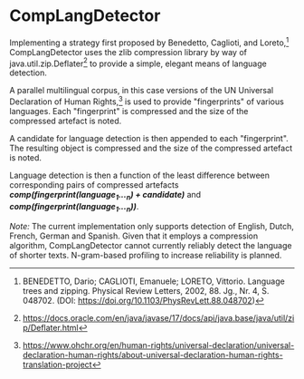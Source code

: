 # CompLangDetector

Implementing a strategy first proposed by Benedetto, Caglioti, and Loreto,[^1] CompLangDetector uses the zlib compression library by way of java.util.zip.Deflater[^2] to provide a simple, elegant means of language detection.

A parallel multilingual corpus, in this case versions of the UN Universal Declaration of Human Rights,[^3] is used to provide "fingerprints" of various languages. Each "fingerprint" is compressed and the size of the compressed artefact is noted.

A candidate for language detection is then appended to each "fingerprint". The resulting object is compressed and the size of the compressed artefact is noted.

Language detection is then a function of the least difference between corresponding pairs of compressed artefacts ***comp(fingerprint(language<sub>1</sub>...<sub>n</sub>) + candidate)*** and ***comp(fingerprint(language<sub>1</sub>...<sub>n</sub>))***.

<i>Note:</i> The current implementation only supports detection of English, Dutch, French, German and Spanish. Given that it employs a compression algorithm, CompLangDetector cannot currently reliably detect the language of shorter texts. N-gram-based profiling to increase reliability is planned.

[^1]: BENEDETTO, Dario; CAGLIOTI, Emanuele; LORETO, Vittorio. Language trees and zipping. Physical Review Letters, 2002, 88. Jg., Nr. 4, S. 048702. (DOI: https://doi.org/10.1103/PhysRevLett.88.048702)
[^2]: https://docs.oracle.com/en/java/javase/17/docs/api/java.base/java/util/zip/Deflater.html
[^3]: https://www.ohchr.org/en/human-rights/universal-declaration/universal-declaration-human-rights/about-universal-declaration-human-rights-translation-project